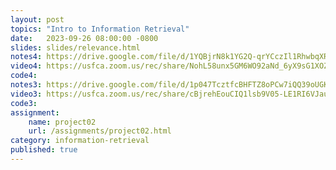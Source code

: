 ```yaml
---
layout: post
topics: "Intro to Information Retrieval"
date:   2023-09-26 08:00:00 -0800
slides: slides/relevance.html
notes4: https://drive.google.com/file/d/1YQBjrN8k1YG2Q-qrYCczIl1RhwbqXRN7/view?usp=drive_link
video4: https://usfca.zoom.us/rec/share/NohL58unx5GM6WO92aNd_6yX9sG1XOZsf2EBQQWbdiQiI3yAwzyCPpsAfHS98N5A.2ARR82YZdPCu9gtZ
code4: 
notes3: https://drive.google.com/file/d/1p047TcztfcBHFTZ8oPCw7iQQ39oUGKTu/view?usp=drive_link
video3: https://usfca.zoom.us/rec/share/cBjrehEouCIQ1lsb9V05-LE1RI6VJauIT2J7s_Wc7YhprYM4ES4NGOvQYuzsQnEr.D3YEHcCtGpwiwYor
code3: 
assignment:
    name: project02
    url: /assignments/project02.html
category: information-retrieval
published: true
---
```

